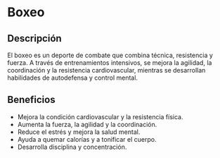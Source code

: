 # Boxeo

## Descripción
El boxeo es un deporte de combate que combina técnica, resistencia y fuerza. A través de entrenamientos intensivos, se mejora la agilidad, la coordinación y la resistencia cardiovascular, mientras se desarrollan habilidades de autodefensa y control mental.

## Beneficios
- Mejora la condición cardiovascular y la resistencia física.
- Aumenta la fuerza, la agilidad y la coordinación.
- Reduce el estrés y mejora la salud mental.
- Ayuda a quemar calorías y a tonificar el cuerpo.
- Desarrolla disciplina y concentración.

